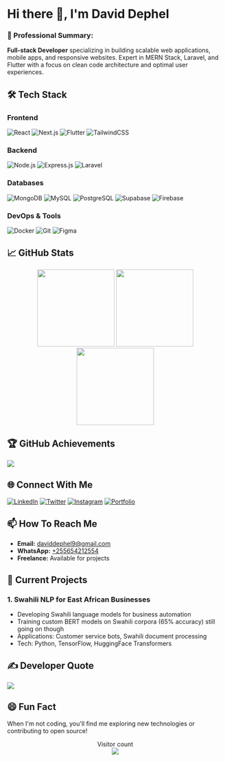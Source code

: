 # Hi there 👋, I'm David Dephel

### 💫 Professional Summary:
**Full-stack Developer** specializing in building scalable web applications, mobile apps, and responsive websites. Expert in MERN Stack, Laravel, and Flutter with a focus on clean code architecture and optimal user experiences.

## 🛠️ Tech Stack

### Frontend
![React](https://img.shields.io/badge/React-20232A?style=for-the-badge&logo=react&logoColor=61DAFB)
![Next.js](https://img.shields.io/badge/Next.js-000000?style=for-the-badge&logo=nextdotjs&logoColor=white)
![Flutter](https://img.shields.io/badge/Flutter-02569B?style=for-the-badge&logo=flutter&logoColor=white)
![TailwindCSS](https://img.shields.io/badge/Tailwind_CSS-38B2AC?style=for-the-badge&logo=tailwind-css&logoColor=white)

### Backend
![Node.js](https://img.shields.io/badge/Node.js-339933?style=for-the-badge&logo=nodedotjs&logoColor=white)
![Express.js](https://img.shields.io/badge/Express.js-000000?style=for-the-badge&logo=express&logoColor=white)
![Laravel](https://img.shields.io/badge/Laravel-FF2D20?style=for-the-badge&logo=laravel&logoColor=white)

### Databases
![MongoDB](https://img.shields.io/badge/MongoDB-47A248?style=for-the-badge&logo=mongodb&logoColor=white)
![MySQL](https://img.shields.io/badge/MySQL-005C84?style=for-the-badge&logo=mysql&logoColor=white)
![PostgreSQL](https://img.shields.io/badge/PostgreSQL-316192?style=for-the-badge&logo=postgresql&logoColor=white)
![Supabase](https://img.shields.io/badge/Supabase-3ECF8E?style=for-the-badge&logo=supabase&logoColor=white)
![Firebase](https://img.shields.io/badge/Firebase-039BE5?style=for-the-badge&logo=Firebase&logoColor=white)

### DevOps & Tools
![Docker](https://img.shields.io/badge/Docker-2496ED?style=for-the-badge&logo=docker&logoColor=white)
![Git](https://img.shields.io/badge/Git-F05032?style=for-the-badge&logo=git&logoColor=white)
![Figma](https://img.shields.io/badge/Figma-F24E1E?style=for-the-badge&logo=figma&logoColor=white)

## 📈 GitHub Stats

<div align="center">
  <img height="180em" src="https://github-readme-stats.vercel.app/api?username=dmachibya&show_icons=true&theme=radical&include_all_commits=true&count_private=true"/>
  <img height="180em" src="https://github-readme-stats.vercel.app/api/top-langs/?username=dmachibya&layout=compact&langs_count=8&theme=radical"/>
  <img height="180em" src="https://github-readme-streak-stats.herokuapp.com/?user=dmachibya&theme=radical"/>
</div>

## 🏆 GitHub Achievements
![](https://github-profile-trophy.vercel.app/?username=dephel&theme=radical&no-frame=true&margin-w=30&column=7)

## 🌐 Connect With Me

[![LinkedIn](https://img.shields.io/badge/LinkedIn-0077B5?style=for-the-badge&logo=linkedin&logoColor=white)](https://linkedin.com/in/david-dephel-a945421b3)
[![Twitter](https://img.shields.io/badge/Twitter-1DA1F2?style=for-the-badge&logo=twitter&logoColor=white)](https://x.com/dephel9)
[![Instagram](https://img.shields.io/badge/Instagram-E4405F?style=for-the-badge&logo=instagram&logoColor=white)](https://instagram.com/dephel9)
[![Portfolio](https://img.shields.io/badge/Portfolio-4285F4?style=for-the-badge&logo=google-chrome&logoColor=white)](http://dephel.netlify.app/)

## 📫 How To Reach Me
- **Email:** [daviddephel9@gmail.com](mailto:daviddephel9@gmail.com)
- **WhatsApp:** [+255654212554](https://wa.me/+255654212554)
- **Freelance:** Available for projects

## 🔭 Current Projects

### 1. Swahili NLP for East African Businesses
- Developing Swahili language models for business automation
- Training custom BERT models on Swahili corpora (65% accuracy) still going on though
- Applications: Customer service bots, Swahili document processing
- Tech: Python, TensorFlow, HuggingFace Transformers

## ✍️ Developer Quote
![](https://quotes-github-readme.vercel.app/api?type=horizontal&theme=radical)

## 😄 Fun Fact
When I'm not coding, you'll find me exploring new technologies or contributing to open source!

<p align="center"> 
  Visitor count<br>
  <img src="https://profile-counter.glitch.me/dephel/count.svg" />
</p>
